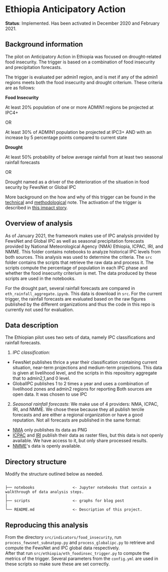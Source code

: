 # Ethiopia Anticipatory Action

**Status**: Implemented. Has been activated in December 2020 and February 2021. 

## Background information
The pilot on Anticipatory Action in Ethiopia was focused on drought-related food insecurity. 
The trigger is based on a combination of food insecurity and precipitation forecasts. 

The trigger is evaluated per admin1 region, and is met if any of the admin1 regions meets
both the food insecurity and drought criterium. These criteria are as follows: 

**Food Insecurity**

At least 20% population of one or more ADMIN1 regions be projected at IPC4+

OR

At least 30% of ADMIN1 population be projected at IPC3+ AND with an increase by 5 percentage points compared to current state


**Drought**

At least 50% probability of below average rainfall from at least two seasonal rainfall forecasts

OR

Drought named as a driver of the deterioration of the situation in food security by FewsNet or Global IPC

More background on the how and why of this trigger can be found in the 
[technical](https://docs.google.com/document/d/1aYM3Bii2Eu7oSdjiR-M6Mfbz5zjnJLVyf6AS_yI4J3s/edit?usp=sharing) 
and [methodological](https://docs.google.com/document/d/1yGNgp-jHm_uWwJJ4hJnbFMjBcl6-y6-kP2rsc29eggI/edit?usp=sharing) note. 
The activation of the trigger is described in [this impact story](https://centre.humdata.org/predicting-drought-related-food-insecurity-in-ethiopia/).  

## Overview of analysis
As of January 2021, the framework makes use of IPC analysis provided by FewsNet and Global IPC as well as seasonal precipitation forecasts provided by National Meteorological Agency (NMA) Ethiopia, ICPAC, IRI, and NMME.
This folder contains notebooks to analyze historical IPC levels from both sources. 
This analysis was used to determine the criteria. 
The `src` folder contains the scripts that retrieve the raw data and process it. 
The scripts compute the percentage of population in each IPC phase and whether the food insecurity criterium is met.
The data produced by these scripts are used in the notebooks. 

For the drought part, several rainfall forecasts are compared in `eth_rainfall_aggregate.ipynb`. This data is download in `src`. 
For the current trigger, the rainfall forecasts are evaluated based on the raw figures published 
by the different organizations and thus the code in this repo is currently not used for evaluation.  

## Data description

The Ethiopian pilot uses two sets of data, namely IPC classifications and rainfall forecasts. 

1. *IPC classification*: 
- FewsNet publishes thrice a year their classification containing current situation, near-term projections and medium-term projections. This data is given at livelihood level, and the scripts in this repository aggregate that to admin2,1,and 0 level. 
- GlobalIPC publishes 1 to 2 times a year and uses a combination of livelihood zones and admin2 regions for reporting
Both sources are open data. It was chosen to use IPC

2. *Seasonal rainfall forecasts*:
We make use of 4 providers: NMA, ICPAC, IRI, and NMME. 
We chose these because they all publish tercile forecasts and are either a regional organization or have a good reputation. 
Not all forecasts are published in the same format: 
- [NMA](http://www.ethiomet.gov.et/other_forecasts/seasonal_forecast) only publishes its data as PNG
- [ICPAC](https://www.icpac.net/seasonal-forecast/) and [IRI](https://iri.columbia.edu/our-expertise/climate/forecasts/seasonal-climate-forecasts/) publish their data as raster files, but this data is not openly available. 
We have access to it, but only share processed results. 
- [NMME](https://www.cpc.ncep.noaa.gov/products/international/nmme/probabilistic_seasonal/africa_nmme_prec_3catprb_FebIC_Mar2021-May2021.png)'s data is openly available. 

## Directory structure

Modify the structure outlined below as needed. 

```

├── notebooks                 <- Jupyter notebooks that contain a walkthrough of data analysis steps. 
│
├── scripts                   <- graphs for blog post    
|
└── README.md                 <- Description of this project.

```

## Reproducing this analysis
From the directory `src/indicators/food_insecurity`, run `process_fewsnet_subnatpop.py` 
and `process_globalipc.py` to retrieve and compute the FewsNet and IPC global data respectively.  
After that run `src/ethiopia/eth_foodinsec_trigger.py` to compute the metrics of the trigger. 
Several parameters from the `config.yml` are used in these scripts so make sure these are set correctly. 